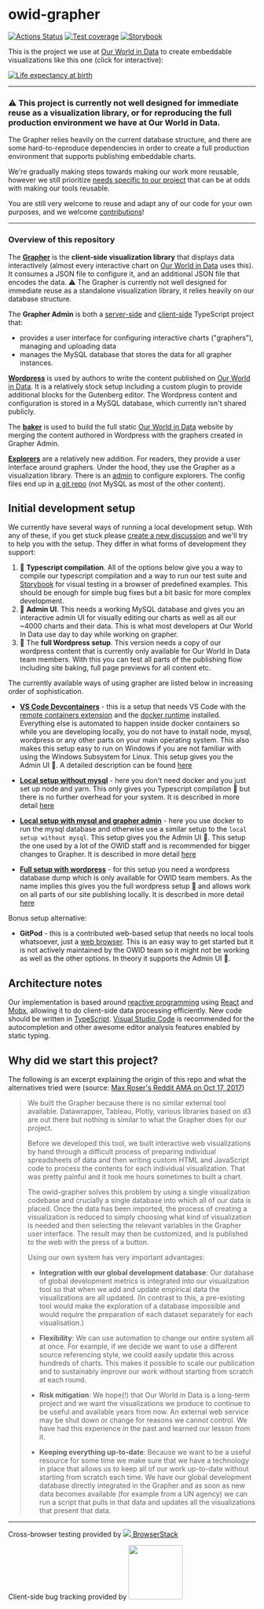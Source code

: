# owid-grapher

[![Actions Status](https://github.com/owid/owid-grapher/workflows/Continuous%20Integration/badge.svg)](https://github.com/owid/owid-grapher/actions)
[![Test coverage](https://owid.github.io/badges/coverage.svg)](https://owid.github.io/coverage/)
[![Storybook](https://raw.githubusercontent.com/storybookjs/brand/master/badge/badge-storybook.svg)](https://owid.github.io/stories/)

This is the project we use at [Our World in Data](https://ourworldindata.org) to create embeddable visualizations like this one (click for interactive):

[![Life expectancy at birth](https://ourworldindata.org/grapher/exports/life-expectancy.svg)](https://ourworldindata.org/grapher/life-expectancy)

---

### ⚠️ **This project is currently not well designed for immediate reuse as a visualization library, or for reproducing the full production environment we have at Our World in Data.**

The Grapher relies heavily on the current database structure, and there are some hard-to-reproduce dependencies in order to create a full production environment that supports publishing embeddable charts.

We're gradually making steps towards making our work more reusable, however we still prioritize [needs specific to our project](#why-did-we-start-this-project) that can be at odds with making our tools reusable.

You are still very welcome to reuse and adapt any of our code for your own purposes, and we welcome [contributions](CONTRIBUTING.md)!

---

### Overview of this repository

The [**Grapher**](grapher/) is the **client-side visualization library** that displays data interactively (almost every interactive chart on [Our World in Data](https://ourworldindata.org) uses this). It consumes a JSON file to configure it, and an additional JSON file that encodes the data. ⚠️ The Grapher is currently not well designed for immediate reuse as a standalone visualization library, it relies heavily on our database structure.

The **Grapher Admin** is both a [server-side](adminSiteServer/) and [client-side](adminSiteClient/) TypeScript project that:

-   provides a user interface for configuring interactive charts ("graphers"), managing and uploading data
-   manages the MySQL database that stores the data for all grapher instances.

[**Wordpress**](wordpress/) is used by authors to write the content published on [Our World in Data](https://ourworldindata.org). It is a relatively stock setup including a custom plugin to provide additional blocks for the Gutenberg editor. The Wordpress content and configuration is stored in a MySQL database, which currently isn't shared publicly.

The [**baker**](baker/) is used to build the full static [Our World in Data](https://ourworldindata.org) website by merging the content authored in Wordpress with the graphers created in Grapher Admin.

[**Explorers**](explorer/) are a relatively new addition. For readers, they provide a user interface around graphers. Under the hood, they use the Grapher as a visualization library. There is an [admin](explorerAdminServer/) to configure explorers. The config files end up in [a git repo](https://github.com/owid/owid-content/tree/master/explorers) (not MySQL as most of the other content).

## Initial development setup

We currently have several ways of running a local development setup. With any of these, if you get stuck please [create a new discussion](https://github.com/owid/owid-grapher/discussions) and we'll try to help you with the setup. They differ in what forms of development they support:

1. 🔨 **Typescript compilation**. All of the options below give you a way to compile our typescript compilation and a way to run our test suite and [Storybook](https://storybook.js.org/) for visual testing in a browser of predefined examples. This should be enough for simple bug fixes but a bit basic for more complex development.
2. 🚜 **Admin UI**. This needs a working MySQL database and gives you an interactive admin UI for visually editing our charts as well as all our ~4000 charts and their data. This is what most developers at Our World In Data use day to day while working on grapher.
3. 🌟 The **full Wordpress setup**. This version needs a copy of our wordpress content that is currently only available for Our World In Data team members. With this you can test all parts of the publishing flow including site baking, full page previews for all content etc.

The currently available ways of using grapher are listed below in increasing order of sophistication.

-   **[VS Code Devcontainers](docs/devcontainer-setup.md)** - this is a setup that needs VS Code with the [remote containers extension](https://code.visualstudio.com/docs/remote/containers) and the [docker runtime](https://www.docker.com/) installed. Everything else is automated to happen inside docker containers so while you are developing locally, you do not have to install node, mysql, wordpress or any other parts on your main operating system. This also makes this setup easy to run on Windows if you are not familiar with using the Windows Subsystem for Linux. This setup gives you the Admin UI 🚜. A detailed description can be found [here](docs/devcontainer-setup.md)

-   **[Local setup without mysql](docs/local-typescript-setup.md)** - here you don't need docker and you just set up node and yarn. This only gives you Typescript compilation 🔨 but there is no further overhead for your system. It is described in more detail [here](docs/local-typescript-setup.md)

-   **[Local setup with mysql and grapher admin](docs/docker-compose-mysql.md)** - here you use docker to run the mysql database and otherwise use a similar setup to the `local setup without mysql`. This setup gives you the Admin UI 🚜. This setup the one used by a lot of the OWID staff and is recommended for bigger changes to Grapher. It is described in more detail [here](docs/docker-compose-mysql.md)

-   **[Full setup with wordpress](docs/full-wordpress-setup.md)** - for this setup you need a wordpress database dump which is only available for OWID team members. As the name implies this gives you the full wordpress setup 🌟 and allows work on all parts of our site publishing locally. It is described in more detail [here](docs/full-wordpress-setup.md)

Bonus setup alternative:

-   **GitPod** - this is a contributed web-based setup that needs no local tools whatsoever, just a [web browser](https://gitpod.io/#https://github.com/owid/owid-grapher). This is an easy way to get started but it is not actively maintained by the OWID team so it might not be working as well as the other options. In theory it supports the Admin UI 🚜.

## Architecture notes

Our implementation is based around [reactive programming](https://en.wikipedia.org/wiki/Reactive_programming) using [React](https://reactjs.org/) and [Mobx](http://github.com/mobxjs/mobx), allowing it to do client-side data processing efficiently. New code should be written in [TypeScript](https://www.typescriptlang.org/). [Visual Studio Code](https://code.visualstudio.com/) is recommended for the autocompletion and other awesome editor analysis features enabled by static typing.

## Why did we start this project?

The following is an excerpt explaining the origin of this repo and what the alternatives tried were (source: [Max Roser's Reddit AMA on Oct 17, 2017](https://www.reddit.com/r/dataisbeautiful/comments/76yknx/hi_reddit_i_am_max_roser_founder_of_the_online/doicj1j?utm_source=share&utm_medium=web2x&context=3))

> We built the Grapher because there is no similar external tool available. Datawrapper, Tableau, Plotly, various libraries based on d3 are out there but nothing is similar to what the Grapher does for our project.
>
> Before we developed this tool, we built interactive web visualizations by hand through a difficult process of preparing individual spreadsheets of data and then writing custom HTML and JavaScript code to process the contents for each individual visualization. That was pretty painful and it took me hours sometimes to built a chart.
>
> The owid-grapher solves this problem by using a single visualization codebase and crucially a single database into which all of our data is placed. Once the data has been imported, the process of creating a visualization is reduced to simply choosing what kind of visualization is needed and then selecting the relevant variables in the Grapher user interface. The result may then be customized, and is published to the web with the press of a button.
>
> Using our own system has very important advantages:
>
> -   **Integration with our global development database**: Our database of global development metrics is integrated into our visualization tool so that when we add and update empirical data the visualizations are all updated. (In contrast to this, a pre-existing tool would make the exploration of a database impossible and would require the preparation of each dataset separately for each visualisation.)
>
> -   **Flexibility**: We can use automation to change our entire system all at once. For example, if we decide we want to use a different source referencing style, we could easily update this across hundreds of charts. This makes it possible to scale our publication and to sustainably improve our work without starting from scratch at each round.
>
> -   **Risk mitigation**: We hope(!) that Our World in Data is a long-term project and we want the visualizations we produce to continue to be useful and available years from now. An external web service may be shut down or change for reasons we cannot control. We have had this experience in the past and learned our lesson from it.
>
> -   **Keeping everything up-to-date**: Because we want to be a useful resource for some time we make sure that we have a technology in place that allows us to keep all of our work up-to-date without starting from scratch each time. We have our global development database directly integrated in the Grapher and as soon as new data becomes available (for example from a UN agency) we can run a script that pulls in that data and updates all the visualizations that present that data.

---

Cross-browser testing provided by <a href="https://www.browserstack.com"><img src="https://3fxtqy18kygf3on3bu39kh93-wpengine.netdna-ssl.com/wp-content/themes/browserstack/img/bs-logo.svg" /> BrowserStack</a>

Client-side bug tracking provided by <a href="http://www.bugsnag.com/"><img width="110" src="https://images.typeform.com/images/QKuaAssrFCq7/image/default" /></a>
